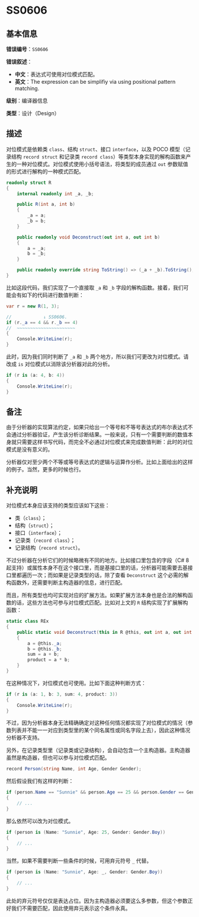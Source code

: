 ﻿# SS0606
## 基本信息

**错误编号**：`SS0606`

**错误叙述**：

* **中文**：表达式可使用对位模式匹配。
* **英文**：The expression can be simplifiy via using positional pattern matching.

**级别**：编译器信息

**类型**：设计（Design）

## 描述

对位模式是依赖类 `class`、结构 `struct`、接口 `interface`，以及 POCO 模型（记录结构 `record struct` 和记录类 `record class`）等类型本身实现的解构函数来产生的一种对位模式。对位模式使用小括号语法，将类型的成员通过 `out` 参数赋值的形式进行解构的一种模式匹配。

```csharp
readonly struct R
{
    internal readonly int _a, _b;

    public R(int a, int b)
    {
        _a = a;
        _b = b;
    }

    public readonly void Deconstruct(out int a, out int b)
    {
        a = _a;
        b = _b;
    }

    public readonly override string ToString() => (_a + _b).ToString();
}
```

比如这段代码，我们实现了一个直接取 `_a` 和 `_b` 字段的解构函数。接着，我们可能会有如下的代码进行数值判断：

```csharp
var r = new R(1, 3);

//            ↓ SS0606.
if (r._a == 4 && r._b == 4)
//  ~~~~~~~~~~~~~~~~~~~~~~
{
    Console.WriteLine(r);
}
```

此时，因为我们同时判断了 `_a` 和 `_b` 两个地方，所以我们可更改为对位模式。请改成 `is` 对位模式以消除该分析器对此的分析。

```csharp
if (r is (a: 4, b: 4))
{
    Console.WriteLine(r);
}
```

## 备注

由于分析器的实现算法约定，如果只给出一个等号和不等号表达式的布尔表达式不会通过分析器验证，产生该分析诊断结果。一般来说，只有一个需要判断的数值本身就只需要这样书写代码，而完全不必通过对位模式来完成数值判断：此时的对位模式是没有意义的。

分析器仅对至少两个不等或等号表达式的逻辑与运算作分析。比如上面给出的这样的例子。当然，更多的时候也行。

## 补充说明

对位模式本身应该支持的类型应该如下这些：

* 类（`class`）；
* 结构（`struct`）；
* 接口（`interface`）；
* 记录类（`record class`）；
* 记录结构（`record struct`）。

不过分析器在分析它们的时候略微有不同的地方。比如接口里包含的字段（C# 8 起支持）或属性本身不在这个接口里，而是基接口里的话，分析器可能需要去基接口里都遍历一次；而如果是记录类型的话，除了查看 `Deconstruct` 这个必需的解构函数外，还需要判断主构造器的信息，进行匹配。

而且，所有类型也均可实现对应的扩展方法。如果扩展方法本身也是合法的解构函数的话，这些方法也可参与对位模式匹配。比如对上文的 `R` 结构实现了扩展解构函数：

```csharp
static class REx
{
    public static void Deconstruct(this in R @this, out int a, out int b, out int sum, out int product)
    {
        a = @this._a;
        b = @this._b;
        sum = a + b;
        product = a * b;
    }
}
```

在这种情况下，对位模式也可使用。比如下面这种判断方式：

```csharp
if (r is (a: 1, b: 3, sum: 4, product: 3))
{
    Console.WriteLine(r);
}
```

不过，因为分析器本身无法精确确定对这种任何情况都实现了对位模式的情况（参数列表并不能一一对应到类型里的某个同名属性或同名字段上去），因此这种情况分析器不支持。

另外，在记录类型里（记录类或记录结构），会自动包含一个主构造器。主构造器虽然是构造器，但也可以参与对位模式匹配。

```csharp
record Person(string Name, int Age, Gender Gender);
```

然后假设我们有这样的判断：
```csharp
if (person.Name == "Sunnie" && person.Age == 25 && person.Gender == Gender.Boy)
{
    // ...
}
```

那么依然可以改为对位模式。

```csharp
if (person is (Name: "Sunnie", Age: 25, Gender: Gender.Boy))
{
    // ...
}
```

当然，如果不需要判断一些条件的时候，可用弃元符号 `_` 代替。
```csharp
if (person is (Name: "Sunnie", Age: _, Gender: Gender.Boy))
{
    // ...
}
```

此处的弃元符号仅仅是表达占位。因为主构造器必须要这么多参数，但这个参数正好我们不需要匹配，因此使用弃元表示这个条件永真。